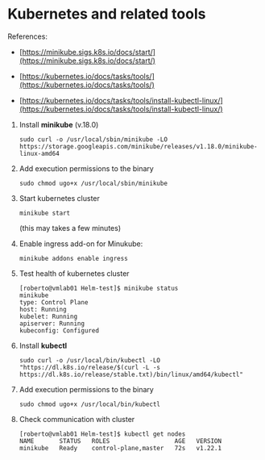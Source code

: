 # Kubernetes and related tools

References:

- [https://minikube.sigs.k8s.io/docs/start/](https://minikube.sigs.k8s.io/docs/start/)

- [https://kubernetes.io/docs/tasks/tools/](https://kubernetes.io/docs/tasks/tools/)

- [https://kubernetes.io/docs/tasks/tools/install-kubectl-linux/](https://kubernetes.io/docs/tasks/tools/install-kubectl-linux/)

1. Install **minikube** (v.18.0)

    ```console
    sudo curl -o /usr/local/sbin/minikube -LO https://storage.googleapis.com/minikube/releases/v1.18.0/minikube-linux-amd64
    ```

1. Add execution permissions to the binary

    ```console
    sudo chmod ugo+x /usr/local/sbin/minikube
    ```

1. Start kubernetes cluster

    ```console
    minikube start
    ```

    (this may takes a few minutes)

1. Enable ingress add-on for Minukube:

    ```console
    minikube addons enable ingress
    ```

1. Test health of kubernetes cluster

    ```console
    [roberto@vmlab01 Helm-test]$ minikube status
    minikube
    type: Control Plane
    host: Running
    kubelet: Running
    apiserver: Running
    kubeconfig: Configured
    ```

1. Install **kubectl**

    ```console
    sudo curl -o /usr/local/bin/kubectl -LO "https://dl.k8s.io/release/$(curl -L -s https://dl.k8s.io/release/stable.txt)/bin/linux/amd64/kubectl"
    ```

1. Add execution permissions to the binary

    ```console
    sudo chmod ugo+x /usr/local/bin/kubectl
    ```

1. Check communication with cluster

    ```console
    [roberto@vmlab01 Helm-test]$ kubectl get nodes
    NAME       STATUS   ROLES                  AGE   VERSION
    minikube   Ready    control-plane,master   72s   v1.22.1
    ```
